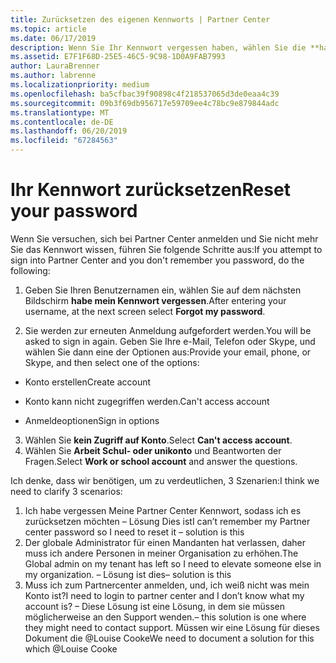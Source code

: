 ```yaml
---
title: Zurücksetzen des eigenen Kennworts | Partner Center
ms.topic: article
ms.date: 06/17/2019
description: Wenn Sie Ihr Kennwort vergessen haben, wählen Sie die **habe mein Kennwort vergessen** Link.
ms.assetid: E7F1F68D-25E5-46C5-9C98-1D0A9FAB7993
author: LauraBrenner
ms.author: labrenne
ms.localizationpriority: medium
ms.openlocfilehash: ba5cfbac39f90898c4f218537065d3de0eaa4c39
ms.sourcegitcommit: 09b3f69db956717e59709ee4c78bc9e879844adc
ms.translationtype: MT
ms.contentlocale: de-DE
ms.lasthandoff: 06/20/2019
ms.locfileid: "67284563"
---
```

# <a name="reset-your-password"></a><span data-ttu-id="cfc9f-103">Ihr Kennwort zurücksetzen</span><span class="sxs-lookup"><span data-stu-id="cfc9f-103">Reset your password</span></span>

<span data-ttu-id="cfc9f-104">Wenn Sie versuchen, sich bei Partner Center anmelden und Sie nicht mehr Sie das Kennwort wissen, führen Sie folgende Schritte aus:</span><span class="sxs-lookup"><span data-stu-id="cfc9f-104">If you attempt to sign into Partner Center and you don't remember you password, do the following:</span></span>

1. <span data-ttu-id="cfc9f-105">Geben Sie Ihren Benutzernamen ein, wählen Sie auf dem nächsten Bildschirm **habe mein Kennwort vergessen**.</span><span class="sxs-lookup"><span data-stu-id="cfc9f-105">After entering your username, at the next screen select **Forgot my password**.</span></span>

2. <span data-ttu-id="cfc9f-106">Sie werden zur erneuten Anmeldung aufgefordert werden.</span><span class="sxs-lookup"><span data-stu-id="cfc9f-106">You will be asked to sign in again.</span></span> <span data-ttu-id="cfc9f-107">Geben Sie Ihre e-Mail, Telefon oder Skype, und wählen Sie dann eine der Optionen aus:</span><span class="sxs-lookup"><span data-stu-id="cfc9f-107">Provide your email, phone, or Skype, and then select one of the options:</span></span>

- <span data-ttu-id="cfc9f-108">Konto erstellen</span><span class="sxs-lookup"><span data-stu-id="cfc9f-108">Create account</span></span>

- <span data-ttu-id="cfc9f-109">Konto kann nicht zugegriffen werden.</span><span class="sxs-lookup"><span data-stu-id="cfc9f-109">Can't access account</span></span>

- <span data-ttu-id="cfc9f-110">Anmeldeoptionen</span><span class="sxs-lookup"><span data-stu-id="cfc9f-110">Sign in options</span></span>

3. <span data-ttu-id="cfc9f-111">Wählen Sie **kein Zugriff auf Konto**.</span><span class="sxs-lookup"><span data-stu-id="cfc9f-111">Select **Can't access account**.</span></span>
4. <span data-ttu-id="cfc9f-112">Wählen Sie **Arbeit Schul- oder unikonto** und Beantworten der Fragen.</span><span class="sxs-lookup"><span data-stu-id="cfc9f-112">Select **Work or school account** and answer the questions.</span></span>

















<span data-ttu-id="cfc9f-113">Ich denke, dass wir benötigen, um zu verdeutlichen, 3 Szenarien:</span><span class="sxs-lookup"><span data-stu-id="cfc9f-113">I think we need to clarify 3 scenarios:</span></span>
1.  <span data-ttu-id="cfc9f-114">Ich habe vergessen Meine Partner Center Kennwort, sodass ich es zurücksetzen möchten – Lösung Dies ist</span><span class="sxs-lookup"><span data-stu-id="cfc9f-114">I can’t remember my Partner center password so I need to reset it – solution is this</span></span>
2.  <span data-ttu-id="cfc9f-115">Der globale Administrator für einen Mandanten hat verlassen, daher muss ich andere Personen in meiner Organisation zu erhöhen.</span><span class="sxs-lookup"><span data-stu-id="cfc9f-115">The Global admin on my tenant has left so I need to elevate someone else in my organization.</span></span> <span data-ttu-id="cfc9f-116">– Lösung ist dies</span><span class="sxs-lookup"><span data-stu-id="cfc9f-116">– solution is this</span></span>
3.  <span data-ttu-id="cfc9f-117">Muss ich zum Partnercenter anmelden, und, ich weiß nicht was mein Konto ist?</span><span class="sxs-lookup"><span data-stu-id="cfc9f-117">I need to login to partner center and I don’t know what my account is?</span></span> <span data-ttu-id="cfc9f-118">– Diese Lösung ist eine Lösung, in dem sie müssen möglicherweise an den Support wenden.</span><span class="sxs-lookup"><span data-stu-id="cfc9f-118">– this solution is one where they might need to contact support.</span></span>  <span data-ttu-id="cfc9f-119">Müssen wir eine Lösung für dieses Dokument die @Louise Cooke</span><span class="sxs-lookup"><span data-stu-id="cfc9f-119">We need to document a solution for this which @Louise Cooke</span></span>
